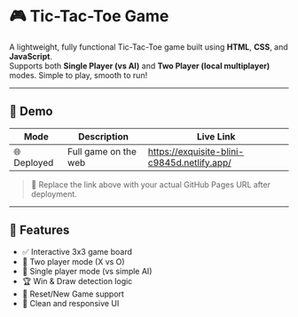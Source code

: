 # 🎮 Tic-Tac-Toe Game

A lightweight, fully functional Tic-Tac-Toe game built using **HTML**, **CSS**, and **JavaScript**.  
Supports both **Single Player (vs AI)** and **Two Player (local multiplayer)** modes. Simple to play, smooth to run!

---

## 🚀 Demo

| Mode           | Description                       | Live Link                                  |
|----------------|-----------------------------------|---------------------------------------------|
| 🌐 Deployed    | Full game on the web              | https://exquisite-blini-c9845d.netlify.app/ |

> 🔗 Replace the link above with your actual GitHub Pages URL after deployment.

---

## 🧠 Features

- ✅ Interactive 3x3 game board
- 👥 Two player mode (X vs O)
- 🤖 Single player mode (vs simple AI)
- 🏆 Win & Draw detection logic
- 🔄 Reset/New Game support
- 🎨 Clean and responsive UI
